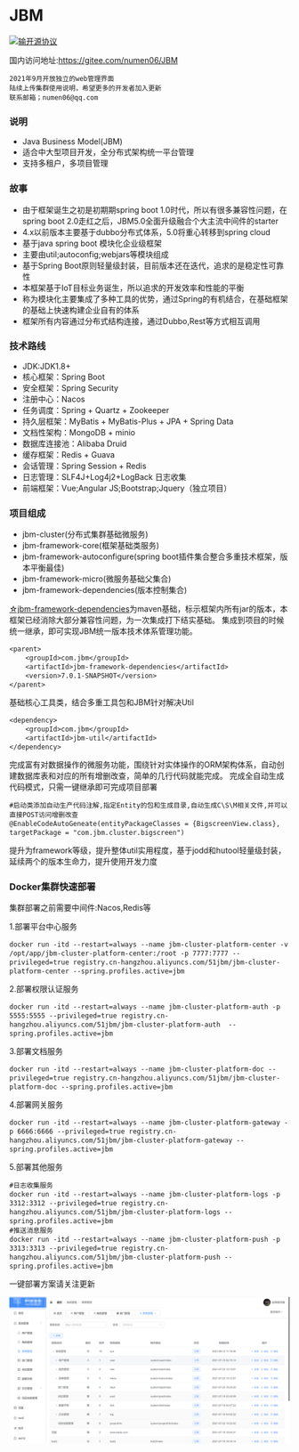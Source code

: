 # JBM 
[![输开源协议](https://img.shields.io/badge/License-Apache--2.0-brightgreen.svg "Apache")](https://www.apache.org/licenses/LICENSE-2.0)

国内访问地址:https://gitee.com/numen06/JBM


```
2021年9月开放独立的web管理界面
陆续上传集群使用说明，希望更多的开发者加入更新
联系邮箱；numen06@qq.com
```
### 说明
- Java Business Model(JBM)
- 适合中大型项目开发，全分布式架构统一平台管理
- 支持多租户，多项目管理

### 故事
- 由于框架诞生之初是初期期spring boot 1.0时代，所以有很多兼容性问题，在spring boot 2.0走红之后，JBM5.0全面升级融合个大主流中间件的starter 
- 4.x以前版本主要基于dubbo分布式体系，5.0将重心转移到spring cloud
- 基于java spring boot 模块化企业级框架
- 主要由util;autoconfig;webjars等模块组成
- 基于Spring Boot原则轻量级封装，目前版本还在迭代，追求的是稳定性可靠性
- 本框架基于IoT目标业务诞生，所以追求的开发效率和性能的平衡
- 称为模块化主要集成了多种工具的优势，通过Spring的有机结合，在基础框架的基础上快速构建企业自有的体系
- 框架所有内容通过分布式结构连接，通过Dubbo,Rest等方式相互调用


### 技术路线
- JDK:JDK1.8+
- 核心框架：Spring Boot
- 安全框架：Spring Security
- 注册中心：Nacos
- 任务调度：Spring + Quartz + Zookeeper
- 持久层框架：MyBatis + MyBatis-Plus + JPA + Spring Data
- 文档性架构：MongoDB + minio
- 数据库连接池：Alibaba Druid
- 缓存框架：Redis + Guava
- 会话管理：Spring Session + Redis
- 日志管理：SLF4J+Log4j2+LogBack 日志收集
- 前端框架：Vue;Angular JS;Bootstrap;Jquery（独立项目）

### 项目组成
- jbm-cluster(分布式集群基础微服务)
- jbm-framework-core(框架基础类服务)
- jbm-framework-autoconfigure(spring boot插件集合整合多重技术框架，版本平衡最佳)
- jbm-framework-micro(微服务基础父集合)
- jbm-framework-dependencies(版本控制集合)
 
[☆jbm-framework-dependencies](https://github.com/numen06/JBM/tree/master/jbm-framework-dependencies)为maven基础，标示框架内所有jar的版本，本框架已经消除大部分兼容性问题，为一次集成打下结实基础。
集成到项目的时候统一继承，即可实现JBM统一版本技术体系管理功能。

```
<parent>
    <groupId>com.jbm</groupId>
    <artifactId>jbm-framework-dependencies</artifactId>
    <version>7.0.1-SNAPSHOT</version>
</parent>
```
基础核心工具类，结合多重工具包和JBM针对解决Util
```
<dependency>
    <groupId>com.jbm</groupId>
    <artifactId>jbm-util</artifactId>
</dependency>
```
完成富有对数据操作的微服务功能，围绕针对实体操作的ORM架构体系，自动创建数据库表和对应的所有增删改查，简单的几行代码就能完成。
完成全自动生成代码模式，只需一键继承即可完成项目部署
```
#启动类添加自动生产代码注解,指定Entity的包和生成目录,自动生成C\S\M相关文件,并可以直接POST访问增删改查
@EnableCodeAutoGeneate(entityPackageClasses = {BigscreenView.class}, targetPackage = "com.jbm.cluster.bigscreen")
```

提升为framework等级，提升整体util实用程度，基于jodd和hutool轻量级封装，延续两个的版本生命力，提升使用开发力度

### Docker集群快速部署
集群部署之前需要中间件:Nacos,Redis等

1.部署平台中心服务
```
docker run -itd --restart=always --name jbm-cluster-platform-center -v /opt/app/jbm-cluster-platform-center:/root -p 7777:7777 --privileged=true registry.cn-hangzhou.aliyuncs.com/51jbm/jbm-cluster-platform-center --spring.profiles.active=jbm
```
2.部署权限认证服务
```
docker run -itd --restart=always --name jbm-cluster-platform-auth -p 5555:5555 --privileged=true registry.cn-hangzhou.aliyuncs.com/51jbm/jbm-cluster-platform-auth  --spring.profiles.active=jbm
```
3.部署文档服务
```
docker run -itd --restart=always --name jbm-cluster-platform-doc --privileged=true registry.cn-hangzhou.aliyuncs.com/51jbm/jbm-cluster-platform-doc --spring.profiles.active=jbm
```
4.部署网关服务
```
docker run -itd --restart=always --name jbm-cluster-platform-gateway -p 6666:6666 --privileged=true registry.cn-hangzhou.aliyuncs.com/51jbm/jbm-cluster-platform-gateway --spring.profiles.active=jbm
```
5.部署其他服务
```
#日志收集服务
docker run -itd --restart=always --name jbm-cluster-platform-logs -p 3312:3312 --privileged=true registry.cn-hangzhou.aliyuncs.com/51jbm/jbm-cluster-platform-logs --spring.profiles.active=jbm
#推送消息服务
docker run -itd --restart=always --name jbm-cluster-platform-push -p 3313:3313 --privileged=true registry.cn-hangzhou.aliyuncs.com/51jbm/jbm-cluster-platform-push --spring.profiles.active=jbm
```
一键部署方案请关注更新



![img_1.png](img_1.png)
